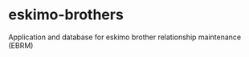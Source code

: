 eskimo-brothers
===============

Application and database for eskimo brother relationship maintenance (EBRM)
